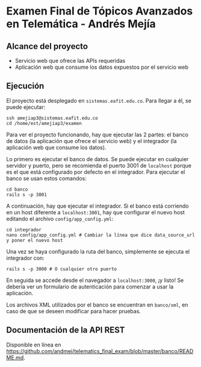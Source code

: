 Examen Final de Tópicos Avanzados en Telemática - Andrés Mejía
==============================================================

Alcance del proyecto
--------------------

* Servicio web que ofrece las APIs requeridas
* Aplicación web que consume los datos expuestos por el servicio web

Ejecución
---------

El proyecto está desplegado en `sistemas.eafit.edu.co`. Para llegar a él, se puede ejecutar:

    ssh amejiap3@sistemas.eafit.edu.co
    cd /home/est/amejiap3/examen

Para ver el proyecto funcionando, hay que ejecutar las 2 partes: el banco de datos (la aplicación que ofrece el servicio web) y el integrador (la aplicación web que consume los datos).

Lo primero es ejecutar el banco de datos. Se puede ejecutar en cualquier servidor y puerto, pero se recomienda el puerto 3001 de `localhost` porque es el que está configurado por defecto en el integrador. Para ejecutar el banco se usan estos comandos:

    cd banco
    rails s -p 3001
    
A continuación, hay que ejecutar el integrador. Si el banco está corriendo en un host diferente a `localhost:3001`, hay que configurar el nuevo host editando el archivo `config/app_config.yml`:

    cd integrador
    nano config/app_config.yml # Cambiar la línea que dice data_source_url y poner el nuevo host

Una vez se haya configurado la ruta del banco, simplemente se ejecuta el integrador con:

    rails s -p 3000 # O cualquier otro puerto

En seguida se accede desde el navegador a `localhost:3000`, ¡y listo! Se debería ver un formulario de autenticación para comenzar a usar la aplicación.


Los archivos XML utilizados por el banco se encuentran en `banco/xml`, en caso de que se deseen modificar para hacer pruebas.

Documentación de la API REST
----------------------------

Disponible en línea en https://github.com/andmej/telematics_final_exam/blob/master/banco/README.md.
